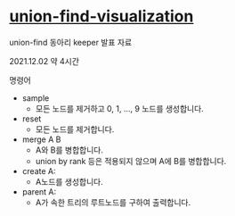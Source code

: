 # [union-find-visualization](http://union-find.kro.kr)
union-find 동아리 keeper 발표 자료

2021.12.02 약 4시간

명령어
- sample
  - 모든 노드를 제거하고 0, 1, ..., 9 노드를 생성합니다.
- reset
  - 모든 노드를 제거합니다.
- merge A B
  - A와 B를 병합합니다.
  - union by rank 등은 적용되지 않으며 A에 B를 병합합니다.
- create A:
  - A노드를 생성합니다.
- parent A:
  - A가 속한 트리의 루트노드를 구하여 출력합니다.
